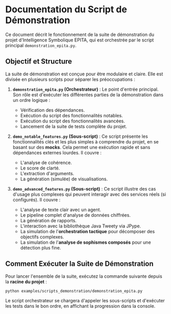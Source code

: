 # Documentation du Script de Démonstration

Ce document décrit le fonctionnement de la suite de démonstration du projet d'Intelligence Symbolique EPITA, qui est orchestrée par le script principal `demonstration_epita.py`.

## Objectif et Structure

La suite de démonstration est conçue pour être modulaire et claire. Elle est divisée en plusieurs scripts pour séparer les préoccupations :

1.  **`demonstration_epita.py` (Orchestrateur)** : Le point d'entrée principal. Son rôle est d'exécuter les différentes parties de la démonstration dans un ordre logique :
    - Vérification des dépendances.
    - Exécution du script des fonctionnalités notables.
    - Exécution du script des fonctionnalités avancées.
    - Lancement de la suite de tests complète du projet.

2.  **`demo_notable_features.py` (Sous-script)** : Ce script présente les fonctionnalités clés et les plus simples à comprendre du projet, en se basant sur des **mocks**. Cela permet une exécution rapide et sans dépendances externes lourdes. Il couvre :
    - L'analyse de cohérence.
    - Le score de clarté.
    - L'extraction d'arguments.
    - La génération (simulée) de visualisations.

3.  **`demo_advanced_features.py` (Sous-script)** : Ce script illustre des cas d'usage plus complexes qui peuvent interagir avec des services réels (si configurés). Il couvre :
    - L'analyse de texte clair avec un agent.
    - Le pipeline complet d'analyse de données chiffrées.
    - La génération de rapports.
    - L'interaction avec la bibliothèque Java Tweety via JPype.
    - La simulation de l'**orchestration tactique** pour décomposer des objectifs complexes.
    - La simulation de l'**analyse de sophismes composés** pour une détection plus fine.

## Comment Exécuter la Suite de Démonstration

Pour lancer l'ensemble de la suite, exécutez la commande suivante depuis la **racine du projet** :

```bash
python examples/scripts_demonstration/demonstration_epita.py
```

Le script orchestrateur se chargera d'appeler les sous-scripts et d'exécuter les tests dans le bon ordre, en affichant la progression dans la console.
